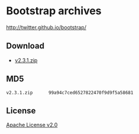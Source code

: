 # Bootstrap archives

http://twitter.github.io/bootstrap/

## Download

* [v2.3.1.zip](https://github.com/kaosf/bootstrap-archives/raw/master/v2.3.1.zip)

## MD5

```
v2.3.1.zip      99a94c7ced6527822470f9d9f5a58681
```

## License

[Apache License v2.0](http://www.apache.org/licenses/LICENSE-2.0)
